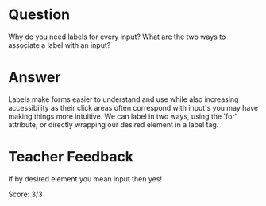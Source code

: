 # Question

Why do you need labels for every input? What are the two ways to associate a label with an input?

# Answer

Labels make forms easier to understand and use while also increasing accessibility as their click areas often correspond with input's you may have making things more intuitive. We can label in two ways, using the 'for' attribute, or directly wrapping our desired element in a label tag.

# Teacher Feedback

If by desired element you mean input then yes!

Score: 3/3